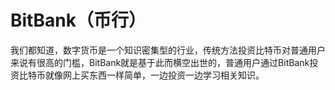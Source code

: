 # BitBank（币行）
我们都知道，数字货币是一个知识密集型的行业，传统方法投资比特币对普通用户来说有很高的门槛，BitBank就是基于此而横空出世的，普通用户通过BitBank投资比特币就像网上买东西一样简单，一边投资一边学习相关知识。



